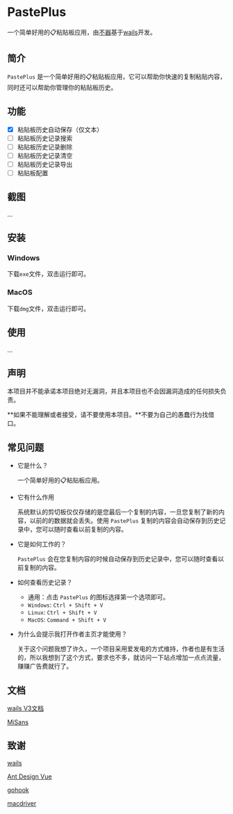 # PastePlus

一个简单好用的📋粘贴板应用，由[不器](https://xingcxb.com?from=xingcxb/PastePlus)基于[wails](https://github.com/wailsapp/wails)开发。

## 简介

`PastePlus` 是一个简单好用的📋粘贴板应用，它可以帮助你快速的复制粘贴内容，同时还可以帮助你管理你的粘贴板历史。

## 功能

- [x] 粘贴板历史自动保存（仅文本）
- [ ] 粘贴板历史记录搜索
- [ ] 粘贴板历史记录删除
- [ ] 粘贴板历史记录清空
- [ ] 粘贴板历史记录导出
- [ ] 粘贴板配置

## 截图

...

## 安装

### Windows

下载`exe`文件，双击运行即可。

### MacOS

下载`dmg`文件，双击运行即可。


## 使用

...

## 声明

本项目并不能承诺本项目绝对无漏洞，并且本项目也不会因漏洞造成的任何损失负责。

**如果不能理解或者接受，请不要使用本项目。**不要为自己的愚蠢行为找借口。

## 常见问题

- 它是什么？
  
    一个简单好用的📋粘贴板应用。
- 它有什么作用
  
    系统默认的剪切板仅仅存储的是您最后一个复制的内容，一旦您复制了新的内容，以前的的数据就会丢失。使用 `PastePlus` 复制的内容会自动保存到历史记录中，您可以随时查看以前复制的内容。
- 它是如何工作的？
  
    `PastePlus` 会在您复制内容的时候自动保存到历史记录中，您可以随时查看以前复制的内容。
- 如何查看历史记录？
  
    - 通用：点击 `PastePlus` 的图标选择第一个选项即可。
    - `Windows`: `Ctrl + Shift + V`
    - `Linux`: `Ctrl + Shift + V`
    - `MacOS`: `Command + Shift + V`

- 为什么会提示我打开作者主页才能使用？

  关于这个问题我想了许久，一个项目采用爱发电的方式维持，作者也是有生活的，所以我想到了这个方式，要求也不多，就访问一下站点增加一点点流量，赚赚广告费就行了。

## 文档

[wails V3文档](https://v3alpha.wails.io/)

[MiSans](https://hyperos.mi.com/font)


## 致谢

[wails](https://github.com/wailsapp/wails/)

[Ant Design Vue](https://antdv.com/components/overview-cn)

[gohook](https://github.com/robotn/gohook)

[macdriver](https://github.com/progrium/macdriver)

